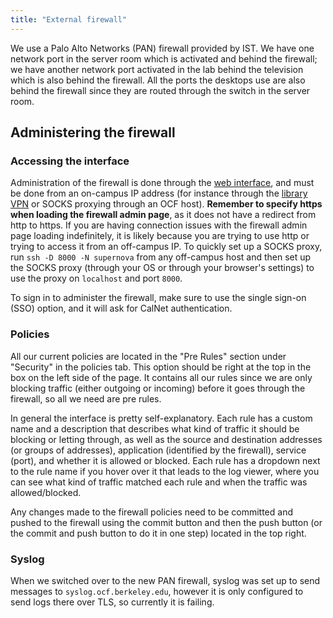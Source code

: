 ```yaml
---
title: "External firewall"
---
```


We use a Palo Alto Networks (PAN) firewall provided by IST. We have one network
port in the server room which is activated and behind the firewall; we have
another network port activated in the lab behind the television which is also
behind the firewall. All the ports the desktops use are also behind the
firewall since they are routed through the switch in the server room.

## Administering the firewall

### Accessing the interface

Administration of the firewall is done through the [web interface][panorama],
and must be done from an on-campus IP address (for instance through the
[library VPN][library-vpn] or SOCKS proxying through an OCF host). **Remember
to specify https when loading the firewall admin page**, as it does not have a
redirect from http to https. If you are having connection issues with the
firewall admin page loading indefinitely, it is likely because you are trying
to use http or trying to access it from an off-campus IP. To quickly set up a
SOCKS proxy, run `ssh -D 8000 -N supernova` from any off-campus host and then
set up the SOCKS proxy (through your OS or through your browser's settings) to
use the proxy on `localhost` and port `8000`.

[panorama]: https://panorama.net.berkeley.edu
[library-vpn]: https://www.lib.berkeley.edu/using-the-libraries/vpn

To sign in to administer the firewall, make sure to use the single sign-on
(SSO) option, and it will ask for CalNet authentication.

### Policies

All our current policies are located in the "Pre Rules" section under
"Security" in the policies tab. This option should be right at the top in the
box on the left side of the page. It contains all our rules since we are only
blocking traffic (either outgoing or incoming) before it goes through the
firewall, so all we need are pre rules.

In general the interface is pretty self-explanatory. Each rule has a custom
name and a description that describes what kind of traffic it should be
blocking or letting through, as well as the source and destination addresses
(or groups of addresses), application (identified by the firewall), service
(port), and whether it is allowed or blocked. Each rule has a dropdown next to
the rule name if you hover over it that leads to the log viewer, where you can
see what kind of traffic matched each rule and when the traffic was
allowed/blocked.

Any changes made to the firewall policies need to be committed and pushed to
the firewall using the commit button and then the push button (or the commit
and push button to do it in one step) located in the top right.

### Syslog

When we switched over to the new PAN firewall, syslog was set up to send
messages to `syslog.ocf.berkeley.edu`, however it is only configured to send
logs there over TLS, so currently it is failing.
